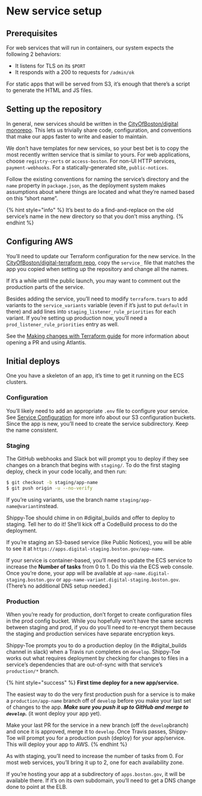 # New service setup

## Prerequisites

For web services that will run in containers, our system expects the following 2 behaviors:

* It listens for TLS on its `$PORT`
* It responds with a 200 to requests for `/admin/ok`

For static apps that will be served from S3, it’s enough that there’s a script to generate the HTML and JS files.

## Setting up the repository

In general, new services should be written in the [CityOfBoston/digital monorepo](https://github.com/CityOfBoston/digital). This lets us trivially share code, configuration, and conventions that make our apps faster to write and easier to maintain.

We don’t have templates for new services, so your best bet is to copy the most recently written service that is similar to yours. For web applications, choose `registry-certs` or `access-boston`. For non-UI HTTP services, `payment-webhooks`. For a statically-generated site, `public-notices`.

Follow the existing conventions for naming the service’s directory and the `name` property in `package.json`, as the deployment system makes assumptions about where things are located and what they’re named based on this “short name”.

{% hint style="info" %}
It’s best to do a find-and-replace on the old service’s name in the new directory so that you don’t miss anything.
{% endhint %}

## Configuring AWS

You’ll need to update our Terraform configuration for the new service. In the [CityOfBoston/digital-terraform repo](https://github.com/CityOfBoston/digital-terraform), copy the `service_` file that matches the app you copied when setting up the repository and change all the names.

If it’s a while until the public launch, you may want to comment out the production parts of the service.

Besides adding the service, you’ll need to modify `terraform.tvars` to add variants to the `service_variants` variable \(even if it’s just to put `default` in there\) and add lines into `staging_listener_rule_priorities` for each variant. If you’re setting up production now, you’ll need a `prod_listener_rule_priorities` entry as well.

See the [Making changes with Terraform guide](../making-changes-with-terraform.md) for more information about opening a PR and using Atlantis.

## Initial deploys

One you have a skeleton of an app, it’s time to get it running on the ECS clusters.

### Configuration

You’ll likely need to add an appropriate `.env` file to configure your service. See [Service Configuration](../service-configuration/) for more info about our S3 configuration buckets. Since the app is new, you’ll need to create the service subdirectory. Keep the name consistent.

### Staging

The GitHub webhooks and Slack bot will prompt you to deploy if they see changes on a branch that begins with `staging/`. To do the first staging deploy, check in your code locally, and then run:

```bash
$ git checkout -b staging/app-name
$ git push origin -u --no-verify
```

If you’re using variants, use the branch name `staging/app-name@variant`instead.

Shippy-Toe should chime in on \#digital\_builds and offer to deploy to staging. Tell her to do it! She’ll kick off a CodeBuild process to do the deployment.

If you’re staging an S3-based service \(like Public Notices\), you will be able to see it at `https://apps.digital-staging.boston.gov/app-name`.

If your service is container-based, you’ll need to update the ECS service to increase the **Number of tasks** from 0 to 1. Do this via the ECS web console. Once you’re done, your app will be available at `app-name.digital-staging.boston.gov` or `app-name-variant.digital-staging.boston.gov`. \(There’s no additional DNS setup needed.\)

### Production

When you’re ready for production, don’t forget to create configuration files in the prod config bucket. While you hopefully won’t have the same secrets between staging and prod, if you do you’ll need to re-encrypt them because the staging and production services have separate encryption keys.

Shippy-Toe prompts you to do a production deploy \(in the \#digital\_builds channel in slack\) when a Travis run completes on `develop`. Shippy-Toe works out what requires deployment by checking for changes to files in a service’s dependencies that are out-of-sync with that service’s `production/*` branch.

{% hint style="success" %}
**First time deploy for a new app/service.**

The easiest way to do the very first production push for a service is to make a `production/app-name` branch off of `develop` before you make your last set of changes to the app. _**Make sure you push it up to GitHub and merge to `develop`.**_  \(it wont deploy your app yet\).

Make your last PR for the service in a new branch \(off the `develop`branch\) and once it is approved, merge it to `develop.`Once Travis passes, Shippy-Toe will prompt you for a production push \(deploy\) for your app/service.  This will deploy your app to AWS.
{% endhint %}

As with staging, you’ll need to increase the number of tasks from 0. For most web services, you’ll bring it up to 2, one for each availability zone.

If you’re hosting your app at a subdirectory of `apps.boston.gov`, it will be available there. If it’s on its own subdomain, you’ll need to get a DNS change done to point at the ELB.

